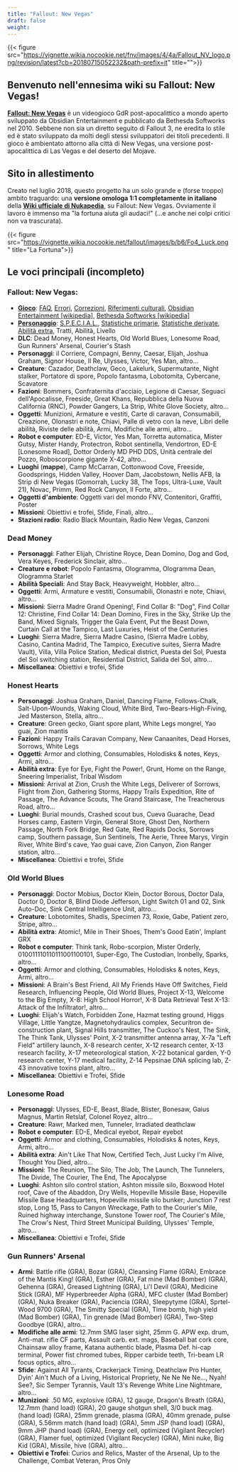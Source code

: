 ```yaml
---
title: "Fallout: New Vegas"
draft: false
weight:
---
```


{{< figure src="https://vignette.wikia.nocookie.net/fnv/images/4/4a/Fallout_NV_logo.png/revision/latest?cb=20180715052232&path-prefix=it" title="">}}

## Benvenuto nell'ennesima wiki su Fallout: New Vegas!

[**Fallout: New Vegas**](fnv_descrizione) è un videogioco GdR post-apocalittico a mondo aperto sviluppato da Obsidian Entertainment e pubblicato da Bethesda Softworks nel 2010. Sebbene non sia un diretto seguito di Fallout 3, ne eredita lo stile ed è stato sviluppato da molti degli stessi sviluppatori dei titoli precedenti. Il gioco è ambientato attorno alla città di New Vegas, una versione post-apocalittica di Las Vegas e del deserto del Mojave.

## Sito in allestimento

Creato nel luglio 2018, questo progetto ha un solo grande e (forse troppo) ambito traguardo: una **versione omologa 1:1 completamente in italiano** della [**Wiki ufficiale di Nukapedia**](https://fallout.wikia.com/wiki/Portal:Fallout:_New_Vegas), su Fallout: New Vegas. Ovviamente il lavoro è immenso ma "la fortuna aiuta gli audaci!" (...e anche nei colpi critici non va trascurata).

{{< figure src="https://vignette.wikia.nocookie.net/fallout/images/b/b6/Fo4_Luck.png" title="La Fortuna">}}

## Le voci principali (incompleto)

### Fallout: New Vegas:

* [**Gioco**](/random/fallout-new-vegas/gioco/): [FAQ](/random/fallout-new-vegas/gioco/fnv_faq/), [Errori](/random/fallout-new-vegas/gioco/fnv_errori), [Correzioni](/random/fallout-new-vegas/gioco/fnv_correzioni), [Riferimenti culturali](/random/fallout-new-vegas/gioco/fnv_cultura), [Obsidian Entertainment [wikipedia]](https://it.wikipedia.org/wiki/Obsidian_Entertainment), [Bethesda Softworks  [wikipedia]](https://it.wikipedia.org/wiki/Bethesda_Softworks)
* [**Personaggio**](/random/fallout-new-vegas/personaggio/): [S.P.E.C.I.A.L.](/random/fallout-new-vegas/personaggio/fnv_special), [Statistiche primarie](/random/fallout-new-vegas/personaggio/fnv_statprim), [Statistiche derivate](/random/fallout-new-vegas/personaggio/fnv_statder), [Abilità extra](/random/fallout-new-vegas/personaggio/fnv_abilextra), Tratti, Abilità, Livello
* **DLC**: Dead Money, Honest Hearts, Old World Blues, Lonesome Road, Gun Runners' Arsenal, Courier's Stash
* **Personaggi**: il Corriere, Compagni, Benny, Caesar, Elijah, Joshua Graham, Signor House, Il Re, Ulysses, Victor, Yes Man, altro...
* **Creature**: Cazador, Deathclaw, Geco, Lakelurk, Supermutante, Night stalker, Portatore di spore, Popolo fantasma, Lobotomita, Cybercane, Scavatore
* **Fazioni**: Bommers, Confraternita d'acciaio, Legione di Caesar, Seguaci dell'Apocalisse, Freeside, Great Khans, Repubblica della Nuova California (RNC), Powder Gangers, La Strip, White Glove Society, altro...
* **Oggetti**: Munizioni, Armature e vestiti, Carte di caravan, Consumabili, Creazione, Olonastri e note, Chiavi, Palle di vetro con la neve, Libri delle abilità, Riviste delle abilità, Armi, Modifiche alle armi, altro...
* **Robot e computer**: ED-E, Victor, Yes Man, Torretta automatica, Mister Gutsy, Mister Handy, Protectron, Robot sentinella, Vendortron, ED-E [Lonesome Road], Dottor Orderly MD PHD DDS, Unità centrale del Pozzo, Roboscorpione gigante X-42, altro...
* **Luoghi** (**mappe**), Camp McCarran, Cottonwood Cove, Freeside, Goodsprings, Hidden Valley, Hoover Dam, Jacobstown, Nellis AFB, la Strip di New Vegas (Gomorrah, Lucky 38, The Tops, Ultra-Luxe, Vault 21), Novac, Primm, Red Rock Canyon, Il Forte, altro...
* **Oggetti d'ambiente**: Oggetti vari del mondo FNV, Contenitori, Graffiti, Poster
* **Missioni**: Obiettivi e trofei, Sfide, Finali, altro...
* **Stazioni radio**: Radio Black Mountain, Radio New Vegas, Canzoni

### Dead Money

* **Personaggi**: Father Elijah, Christine Royce, Dean Domino, Dog and God, Vera Keyes, Frederick Sinclair, altro...
* **Creature e robot**: Popolo Fantasma, Ologramma, Ologramma Dean, Ologramma Starlet
* **Abilità Speciali**: And Stay Back, Heavyweight, Hobbler, altro...
* **Oggetti**: Armi, Armature e vestiti, Consumabili, Olonastri e note, Chiavi, altro...
* **Missioni**: Sierra Madre Grand Opening!, Find Collar 8: "Dog", Find Collar 12: Christine, Find Collar 14: Dean Domino, Fires in the Sky, Strike Up the Band, Mixed Signals, Trigger the Gala Event, Put the Beast Down, Curtain Call at the Tampico, Last Luxuries, Heist of the Centuries
* **Luoghi**: Sierra Madre, Sierra Madre Casino, (Sierra Madre Lobby, Casino, Cantina Madrid, The Tampico, Executive suites, Sierra Madre Vault), Villa, Villa Police Station, Medical district, Puesta del Sol, Puesta del Sol switching station, Residential District, Salida del Sol, altro...
* **Miscellanea**: Obiettivi e trofei, Sfide

### Honest Hearts

* **Personaggi**: Joshua Graham, Daniel, Dancing Flame, Follows-Chalk, Salt-Upon-Wounds, Waking Cloud, White Bird, Two-Bears-High-Fiving, Jed Masterson, Stella, altro...
* **Creature**: Green gecko, Giant spore plant, White Legs mongrel, Yao guai, Zion mantis
* **Fazioni**: Happy Trails Caravan Company, New Canaanites, Dead Horses, Sorrows, White Legs
* **Oggetti**: Armor and clothing, Consumables, Holodisks & notes, Keys, Armi, altro...
* **Abilità extra**: Eye for Eye, Fight the Power!, Grunt, Home on the Range, Sneering Imperialist, Tribal Wisdom
* **Missioni**: Arrival at Zion, Crush the White Legs, Deliverer of Sorrows, Flight from Zion, Gathering Storms, Happy Trails Expedition, Rite of Passage, The Advance Scouts, The Grand Staircase, The Treacherous Road, altro...
* **Luoghi**: Burial mounds, Crashed scout bus, Cueva Guarache, Dead Horses camp, Eastern Virgin, General Store, Ghost Den, Northern Passage, North Fork Bridge, Red Gate, Red Rapids Docks, Sorrows camp, Southern passage, Sun Sentinels, The Aerie, Three Marys, Virgin River, White Bird's cave, Yao guai cave, Zion Canyon, Zion Ranger station, altro...
* **Miscellanea**: Obiettivi e trofei, Sfide

### Old World Blues

* **Personaggi**: Doctor Mobius, Doctor Klein, Doctor Borous, Doctor Dala, Doctor 0, Doctor 8, Blind Diode Jefferson, Light Switch 01 and 02, Sink Auto-Doc, Sink Central Intelligence Unit, altro...
* **Creature**: Lobotomites, Shadis, Specimen 73, Roxie, Gabe, Patient zero, Stripe, altro...
* **Abilità extra**: Atomic!, Mile in Their Shoes, Them's Good Eatin', Implant GRX
* **Robot e computer**: Think tank, Robo-scorpion, Mister Orderly, 010011110110111001100101, Super-Ego, The Custodian, Ironbelly, Sparks, altro...
* **Oggetti**: Armor and clothing, Consumables, Holodisks & notes, Keys, Armi, altro...
* **Missioni**: A Brain's Best Friend, All My Friends Have Off Switches, Field Research, Influencing People, Old World Blues, Project X-13, Welcome to the Big Empty, X-8: High School Horror!, X-8 Data Retrieval Test X-13: Attack of the Infiltrator!, altro...
* **Luoghi**: Elijah's Watch, Forbidden Zone, Hazmat testing ground, Higgs Village, Little Yangtze, Magnetohydraulics complex, Securitron de-construction plant, Signal Hills transmitter, The Cuckoo's Nest, The Sink, The Think Tank, Ulysses' Point, X-2 transmitter antenna array, X-7a "Left Field" artillery launch, X-8 research center, X-12 research center, X-13 research facility, X-17 meteorological station, X-22 botanical garden, Y-0 research center, Y-17 medical facility, Z-14 Pepsinae DNA splicing lab, Z-43 innovative toxins plant, altro...
* **Miscellanea**: Obiettivi e Trofei, Sfide

### Lonesome Road

* **Personaggi**: Ulysses, ED-E, Beast, Blade, Blister, Bonesaw, Gaius Magnus, Martin Retslaf, Colonel Royez, altro...
* **Creature**: Rawr, Marked men, Tunneler, Irradiated deathclaw
* **Robot e computer**: ED-E, Medical eyebot, Repair eyebot
* **Oggetti**: Armor and clothing, Consumables, Holodisks & notes, Keys, Armi, altro...
* **Abilità extra**: Ain't Like That Now, Certified Tech, Just Lucky I'm Alive, Thought You Died, altro...
* **Missioni**: The Reunion, The Silo, The Job, The Launch, The Tunnelers, The Divide, The Courier, The End, The Apocalypse
* **Luoghi**: Ashton silo control station, Ashton missile silo, Boxwood Hotel roof, Cave of the Abaddon, Dry Wells, Hopeville Missile Base, Hopeville Missile Base Headquarters, Hopeville missile silo bunker; Junction 7 rest stop, Long 15, Pass to Canyon Wreckage, Path to the Courier's Mile, Ruined highway interchange, Sunstone Tower roof, The Courier's Mile, The Crow's Nest, Third Street Municipal Building, Ulysses' Temple, altro...
* **Miscellanea**: Obiettivi e Trofei, Sfide

### Gun Runners' Arsenal

* **Armi**: Battle rifle (GRA), Bozar (GRA), Cleansing Flame (GRA), Embrace of the Mantis King! (GRA), Esther (GRA), Fat mine (Mad Bomber) (GRA), Gehenna (GRA), Greased Lightning (GRA), Li'l Devil (GRA), Medicine Stick (GRA), MF Hyperbreeder Alpha (GRA), MFC cluster (Mad Bomber) (GRA), Nuka Breaker (GRA), Paciencia (GRA), Sleepytyme (GRA), Sprtel-Wood 9700 (GRA), The Smitty Special (GRA), Time bomb, high yield (Mad Bomber) (GRA), Tin grenade (Mad Bomber) (GRA), Two-Step Goodbye (GRA), altro...
* **Modifiche alle armi**: 12.7mm SMG laser sight, 25mm G. APW exp. drum, Anti-mat. rifle CF parts, Assault carb. ext. mags, Baseball bat cork core, Chainsaw alloy frame, Katana authentic blade, Plasma Def. hi-cap terminal, Power fist chromed tubes, Ripper carbide teeth, Tri-beam LR focus optics, altro...
* **Sfide**: Against All Tyrants, Crackerjack Timing, Deathclaw Pro Hunter, Dyin' Ain't Much of a Living, Historical Propriety, Ne Ne Ne Ne..., Nyah! See?, Sic Semper Tyrannis, Vault 13's Revenge White Line Nightmare, altro...
* **Munizioni**: .50 MG, explosive (GRA), 12 gauge, Dragon's Breath (GRA), 12.7mm (hand load) (GRA), 20 gauge shotgun shell, 3/0 buck mag. (hand load) (GRA), 25mm grenade, plasma (GRA), 40mm grenade, pulse (GRA), 5.56mm match (hand load) (GRA), 5mm JSP (hand load) (GRA), 9mm JHP (hand load) (GRA), Energy cell, optimized (Vigilant Recycler) (GRA), Flamer fuel, optimized (Vigilant Recycler) (GRA), Mini nuke, Big Kid (GRA), Missile, hive (GRA), altro...
* **Obiettivi e Trofei**: Curios and Relics, Master of the Arsenal, Up to the Challenge, Combat Veteran, Pros Only
